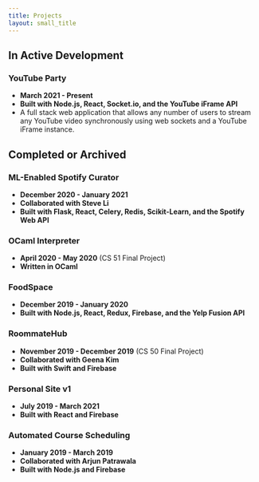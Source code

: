```yaml
---
title: Projects
layout: small_title
---
```


## In Active Development

### YouTube Party
- **March 2021 - Present**
- **Built with Node.js, React, Socket.io, and the YouTube iFrame API**
- A full stack web application that allows any number of users to stream any YouTube video synchronously using web sockets and a YouTube iFrame instance.

## Completed or Archived

### ML-Enabled Spotify Curator
- **December 2020 - January 2021**
- **Collaborated with Steve Li**
- **Built with Flask, React, Celery, Redis, Scikit-Learn, and the Spotify Web API**

### OCaml Interpreter
- **April 2020 - May 2020** (CS 51 Final Project)
- **Written in OCaml**

### FoodSpace
- **December 2019 - January 2020**
- **Built with Node.js, React, Redux, Firebase, and the Yelp Fusion API**

### RoommateHub
- **November 2019 - December 2019** (CS 50 Final Project)
- **Collaborated with Geena Kim**
- **Built with Swift and Firebase**

### Personal Site v1
- **July 2019 - March 2021**
- **Built with React and Firebase**

### Automated Course Scheduling
- **January 2019 - March 2019**
- **Collaborated with Arjun Patrawala**
- **Built with Node.js and Firebase**
